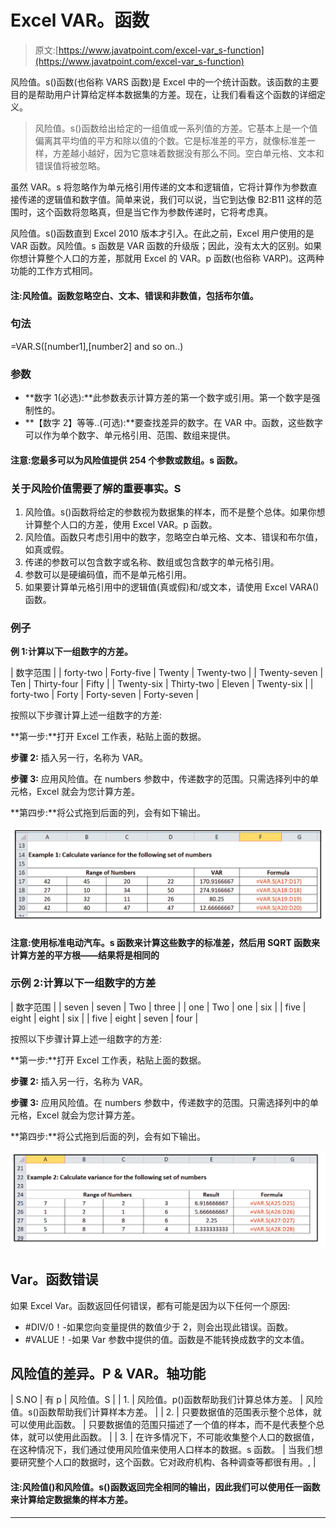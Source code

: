 # Excel VAR。函数

> 原文:[https://www.javatpoint.com/excel-var_s-function](https://www.javatpoint.com/excel-var_s-function)

风险值。s()函数(也俗称 VARS 函数)是 Excel 中的一个统计函数。该函数的主要目的是帮助用户计算给定样本数据集的方差。现在，让我们看看这个函数的详细定义。

> 风险值。s()函数给出给定的一组值或一系列值的方差。它基本上是一个值偏离其平均值的平方和除以值的个数。它是标准差的平方，就像标准差一样，方差越小越好，因为它意味着数据没有那么不同。空白单元格、文本和错误值将被忽略。

虽然 VAR。s 将忽略作为单元格引用传递的文本和逻辑值，它将计算作为参数直接传递的逻辑值和数字值。简单来说，我们可以说，当它到达像 B2:B11 这样的范围时，这个函数将忽略真，但是当它作为参数传递时，它将考虑真。

风险值。s()函数直到 Excel 2010 版本才引入。在此之前，Excel 用户使用的是 VAR 函数。风险值。s 函数是 VAR 函数的升级版；因此，没有太大的区别。如果你想计算整个人口的方差，那就用 Excel 的 VAR。p 函数(也俗称 VARP)。这两种功能的工作方式相同。

#### 注:风险值。函数忽略空白、文本、错误和非数值，包括布尔值。

### 句法

=VAR.S([number1],[number2] and so on..)

### 参数

*   **数字 1(必选):**此参数表示计算方差的第一个数字或引用。第一个数字是强制性的。
*   **【数字 2】等等..(可选):**要查找差异的数字。在 VAR 中。函数，这些数字可以作为单个数字、单元格引用、范围、数组来提供。

#### 注意:您最多可以为风险值提供 254 个参数或数组。s 函数。

### 关于风险价值需要了解的重要事实。S

1.  风险值。s()函数将给定的参数视为数据集的样本，而不是整个总体。如果你想计算整个人口的方差，使用 Excel VAR。p 函数。
2.  风险值。函数只考虑引用中的数字，忽略空白单元格、文本、错误和布尔值，如真或假。
3.  传递的参数可以包含数字或名称、数组或包含数字的单元格引用。
4.  参数可以是硬编码值，而不是单元格引用。
5.  如果要计算单元格引用中的逻辑值(真或假)和/或文本，请使用 Excel VARA()函数。

### 例子

**例 1:计算以下一组数字的方差。**

| 数字范围 |
| forty-two | Forty-five | Twenty | Twenty-two |
| Twenty-seven | Ten | Thirty-four | Fifty |
| Twenty-six | Thirty-two | Eleven | Twenty-six |
| forty-two | Forty | Forty-seven | Forty-seven |

按照以下步骤计算上述一组数字的方差:

**第一步:**打开 Excel 工作表，粘贴上面的数据。

**步骤 2:** 插入另一行，名称为 VAR。

**步骤 3:** 应用风险值。在 numbers 参数中，传递数字的范围。只需选择列中的单元格，Excel 就会为您计算方差。

**第四步:**将公式拖到后面的列，会有如下输出。

![Excel VAR.S() Function](img/659987deb397d787560f0b2907465ff5.png)

#### 注意:使用标准电动汽车。s 函数来计算这些数字的标准差，然后用 SQRT 函数来计算方差的平方根——结果将是相同的

### 示例 2:计算以下一组数字的方差

| 数字范围 |
| seven | seven | Two | three |
| one | Two | one | six |
| five | eight | eight | six |
| five | eight | seven | four |

按照以下步骤计算上述一组数字的方差:

**第一步:**打开 Excel 工作表，粘贴上面的数据。

**步骤 2:** 插入另一行，名称为 VAR。

**步骤 3:** 应用风险值。在 numbers 参数中，传递数字的范围。只需选择列中的单元格，Excel 就会为您计算方差。

**第四步:**将公式拖到后面的列，会有如下输出。

![Excel VAR.S() Function](img/a453ecb55ff6c58875cfa2de5b6902fd.png)

## Var。函数错误

如果 Excel Var。函数返回任何错误，都有可能是因为以下任何一个原因:

*   #DIV/0！-如果您向变量提供的数值少于 2，则会出现此错误。函数。
*   #VALUE！-如果 Var 参数中提供的值。函数是不能转换成数字的文本值。

## 风险值的差异。P & VAR。轴功能

| S.NO | 有 p | 风险值。S |
| 1. | 风险值。p()函数帮助我们计算总体方差。 | 风险值。s()函数帮助我们计算样本方差。 |
| 2. | 只要数据值的范围表示整个总体，就可以使用此函数。 | 只要数据值的范围只描述了一个值的样本，而不是代表整个总体，就可以使用此函数。 |
| 3. | 在许多情况下，不可能收集整个人口的数据值，在这种情况下，我们通过使用风险值来使用人口样本的数据。s 函数。 | 当我们想要研究整个人口的数据时，这个函数。它对政府机构、各种调查等都很有用。, |

#### 注:风险值()和风险值。s()函数返回完全相同的输出，因此我们可以使用任一函数来计算给定数据集的样本方差。

* * *